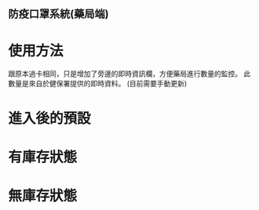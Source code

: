 ## 防疫口罩系統(藥局端)


# 使用方法

跟原本過卡相同，只是增加了旁邊的即時資訊欄，方便藥局進行數量的監控。
此數量是來自於健保署提供的即時資料。 (目前需要手動更新)

# 進入後的預設

# 有庫存狀態

# 無庫存狀態
